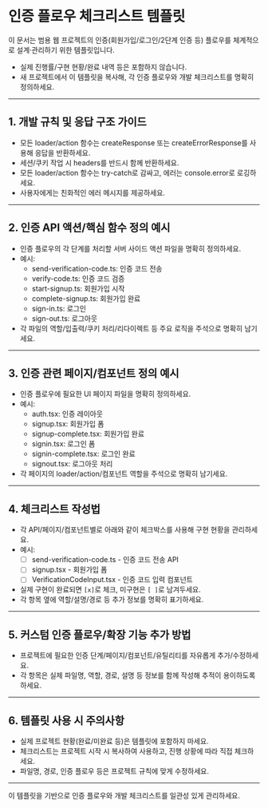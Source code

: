 # 인증 플로우 체크리스트 템플릿

이 문서는 범용 웹 프로젝트의 인증(회원가입/로그인/2단계 인증 등) 플로우를 체계적으로 설계·관리하기 위한 템플릿입니다.

- 실제 진행률/구현 현황/완료 내역 등은 포함하지 않습니다.
- 새 프로젝트에서 이 템플릿을 복사해, 각 인증 플로우와 개발 체크리스트를 명확히 정의하세요.

---

## 1. 개발 규칙 및 응답 구조 가이드

- 모든 loader/action 함수는 createResponse 또는 createErrorResponse를 사용해 응답을 반환하세요.
- 세션/쿠키 작업 시 headers를 반드시 함께 반환하세요.
- 모든 loader/action 함수는 try-catch로 감싸고, 에러는 console.error로 로깅하세요.
- 사용자에게는 친화적인 에러 메시지를 제공하세요.

---

## 2. 인증 API 액션/핵심 함수 정의 예시

- 인증 플로우의 각 단계를 처리할 서버 사이드 액션 파일을 명확히 정의하세요.
- 예시:
  - send-verification-code.ts: 인증 코드 전송
  - verify-code.ts: 인증 코드 검증
  - start-signup.ts: 회원가입 시작
  - complete-signup.ts: 회원가입 완료
  - sign-in.ts: 로그인
  - sign-out.ts: 로그아웃
- 각 파일의 역할/입출력/쿠키 처리/리다이렉트 등 주요 로직을 주석으로 명확히 남기세요.

---

## 3. 인증 관련 페이지/컴포넌트 정의 예시

- 인증 플로우에 필요한 UI 페이지 파일을 명확히 정의하세요.
- 예시:
  - auth.tsx: 인증 레이아웃
  - signup.tsx: 회원가입 폼
  - signup-complete.tsx: 회원가입 완료
  - signin.tsx: 로그인 폼
  - signin-complete.tsx: 로그인 완료
  - signout.tsx: 로그아웃 처리
- 각 페이지의 loader/action/컴포넌트 역할을 주석으로 명확히 남기세요.

---

## 4. 체크리스트 작성법

- 각 API/페이지/컴포넌트별로 아래와 같이 체크박스를 사용해 구현 현황을 관리하세요.
- 예시:
  - [ ] send-verification-code.ts - 인증 코드 전송 API
  - [ ] signup.tsx - 회원가입 폼
  - [ ] VerificationCodeInput.tsx - 인증 코드 입력 컴포넌트
- 실제 구현이 완료되면 `[x]`로 체크, 미구현은 `[ ]`로 남겨두세요.
- 각 항목 옆에 역할/설명/경로 등 추가 정보를 명확히 표기하세요.

---

## 5. 커스텀 인증 플로우/확장 기능 추가 방법

- 프로젝트에 필요한 인증 단계/페이지/컴포넌트/유틸리티를 자유롭게 추가/수정하세요.
- 각 항목은 실제 파일명, 역할, 경로, 설명 등 정보를 함께 작성해 추적이 용이하도록 하세요.

---

## 6. 템플릿 사용 시 주의사항

- 실제 프로젝트 현황(완료/미완료 등)은 템플릿에 포함하지 마세요.
- 체크리스트는 프로젝트 시작 시 복사하여 사용하고, 진행 상황에 따라 직접 체크하세요.
- 파일명, 경로, 인증 플로우 등은 프로젝트 규칙에 맞게 수정하세요.

---

이 템플릿을 기반으로 인증 플로우와 개발 체크리스트를 일관성 있게 관리하세요.
